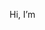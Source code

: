 Hi, I’m 

<!---
bitmentt/bitmentt is a ✨ special ✨ repository because its `README.md` (this file) appears on your GitHub profile.
You can click the Preview link to take a look at your changes.
--->
